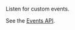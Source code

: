 Listen for custom events.

See the [Events API](https://github.com/Mobius1/Vanilla-DataTables/wiki/Events).